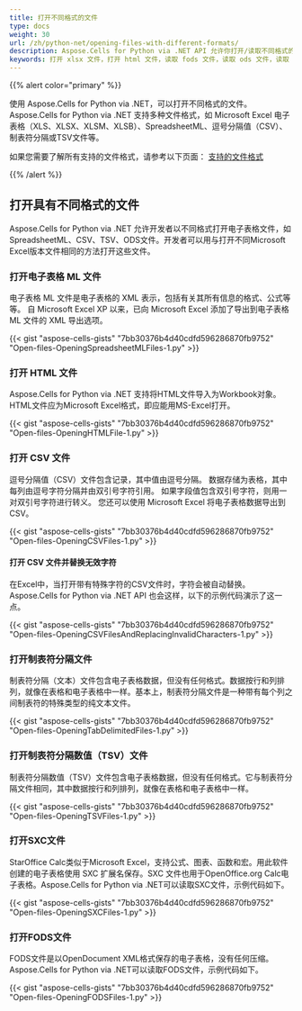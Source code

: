 ```yaml
---
title: 打开不同格式的文件
type: docs
weight: 30
url: /zh/python-net/opening-files-with-different-formats/
description: Aspose.Cells for Python via .NET API 允许你打开/读取不同格式的文件，如 XLSX、HTML、CSV、ODS、TSV、SXC、FODS 等。
keywords: 打开 xlsx 文件，打开 html 文件，读取 fods 文件，读取 ods 文件，读取 sxc 文件，打开 csv 文件，表格分隔，电子表格 ML，tsv，mhtml
---
```


{{% alert color="primary" %}}

使用 Aspose.Cells for Python via .NET，可以打开不同格式的文件。Aspose.Cells for Python via .NET 支持多种文件格式，如 Microsoft Excel 电子表格（XLS、XLSX、XLSM、XLSB）、SpreadsheetML、逗号分隔值（CSV）、制表符分隔或TSV文件等。

如果您需要了解所有支持的文件格式，请参考以下页面：
[支持的文件格式](https://docs.aspose.com/cells/python-net/supported-file-formats/)

{{% /alert %}}

## **打开具有不同格式的文件**

Aspose.Cells for Python via .NET 允许开发者以不同格式打开电子表格文件，如SpreadsheetML、CSV、TSV、ODS文件。开发者可以用与打开不同Microsoft Excel版本文件相同的方法打开这些文件。

### **打开电子表格 ML 文件**

电子表格 ML 文件是电子表格的 XML 表示，包括有关其所有信息的格式、公式等等。 自 Microsoft Excel XP 以来，已向 Microsoft Excel 添加了导出到电子表格 ML 文件的 XML 导出选项。

{{< gist "aspose-cells-gists" "7bb30376b4d40cdfd596286870fb9752" "Open-files-OpeningSpreadsheetMLFiles-1.py" >}}

### **打开 HTML 文件**

Aspose.Cells for Python via .NET 支持将HTML文件导入为Workbook对象。HTML文件应为Microsoft Excel格式，即应能用MS-Excel打开。

{{< gist "aspose-cells-gists" "7bb30376b4d40cdfd596286870fb9752" "Open-files-OpeningHTMLFile-1.py" >}}

### **打开 CSV 文件**

逗号分隔值（CSV）文件包含记录，其中值由逗号分隔。 数据存储为表格，其中每列由逗号字符分隔并由双引号字符引用。 如果字段值包含双引号字符，则用一对双引号字符进行转义。 您还可以使用 Microsoft Excel 将电子表格数据导出到 CSV。

{{< gist "aspose-cells-gists" "7bb30376b4d40cdfd596286870fb9752" "Open-files-OpeningCSVFiles-1.py" >}}

#### **打开 CSV 文件并替换无效字符**

在Excel中，当打开带有特殊字符的CSV文件时，字符会被自动替换。Aspose.Cells for Python via .NET API 也会这样，以下的示例代码演示了这一点。

{{< gist "aspose-cells-gists" "7bb30376b4d40cdfd596286870fb9752" "Open-files-OpeningCSVFilesAndReplacingInvalidCharacters-1.py" >}}



### **打开制表符分隔文件**

制表符分隔（文本）文件包含电子表格数据，但没有任何格式。数据按行和列排列，就像在表格和电子表格中一样。基本上，制表符分隔文件是一种带有每个列之间制表符的特殊类型的纯文本文件。

{{< gist "aspose-cells-gists" "7bb30376b4d40cdfd596286870fb9752" "Open-files-OpeningTabDelimitedFiles-1.py" >}}

### **打开制表符分隔数值（TSV）文件**

制表符分隔数值（TSV）文件包含电子表格数据，但没有任何格式。它与制表符分隔文件相同，其中数据按行和列排列，就像在表格和电子表格中一样。

{{< gist "aspose-cells-gists" "7bb30376b4d40cdfd596286870fb9752" "Open-files-OpeningTSVFiles-1.py" >}}

### **打开SXC文件**

StarOffice Calc类似于Microsoft Excel，支持公式、图表、函数和宏。用此软件创建的电子表格使用 SXC 扩展名保存。SXC 文件也用于OpenOffice.org Calc电子表格。Aspose.Cells for Python via .NET可以读取SXC文件，示例代码如下。

{{< gist "aspose-cells-gists" "7bb30376b4d40cdfd596286870fb9752" "Open-files-OpeningSXCFiles-1.py" >}}

### **打开FODS文件**

FODS文件是以OpenDocument XML格式保存的电子表格，没有任何压缩。Aspose.Cells for Python via .NET可以读取FODS文件，示例代码如下。

{{< gist "aspose-cells-gists" "7bb30376b4d40cdfd596286870fb9752" "Open-files-OpeningFODSFiles-1.py" >}}
